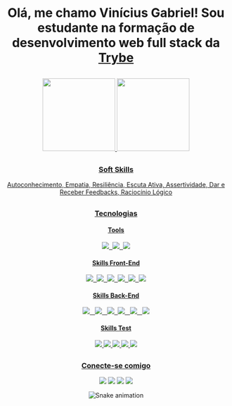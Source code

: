 <h1 align="center">
  Olá, me chamo Vinícius Gabriel!
 Sou estudante na formação de desenvolvimento web full stack da <a href="https://www.betrybe.com/formacao-desenvolvimento-   web" target="_blank">Trybe</a>
</h1>

##

<div align="center">
  <a href="https://github.com/VGabriel-7">
  <img height="165em" src="https://github-readme-stats.vercel.app/api?username=VGabriel-7&show_icons=true&theme=tokyonight&include_all_commits=true&count_private=true"/>
  <img height="165em" src="https://github-readme-stats.vercel.app/api/top-langs/?username=VGabriel-7&layout=compact&langs_count=7&theme=tokyonight"/>
</div>
  
##
 
<div align="center">
  <h3>Soft Skills</h3>
  <p align="center">Autoconhecimento, Empatia, Resiliência, Escuta Ativa, Assertividade, Dar e Receber Feedbacks, Raciocínio Lógico</p>
 </div>
  
##

<div align="center">
  <h3>Tecnologias</h3>
  <div id='lojc' align="center">
    <h4>Tools</h4>
    <img src="https://img.shields.io/badge/GIT-E44C30?style=for-the-badge&logo=git&logoColor=white" target"_blank"/>&nbsp;&nbsp;<img src="https://img.shields.io/badge/Visual_Studio_Code-0078D4?style=for-the-badge&logo=visual%20studio%20code&logoColor=white" target="_blank"/>&nbsp;&nbsp;<img src="https://img.shields.io/badge/GitHub-100000?style=for-the-badge&logo=github&logoColor=white" target="_blank" /> <br />
    <h4>Skills Front-End</h4>
    <img src="https://img.shields.io/badge/JavaScript-F7DF1E?style=for-the-badge&logo=javascript&logoColor=black" target="_blank">&nbsp;&nbsp;<img src="https://img.shields.io/badge/HTML5-E34F26?style=for-the-badge&logo=html5&logoColor=white" target="_blank"/>&nbsp;&nbsp;<img src="https://img.shields.io/badge/CSS3-1572B6?style=for-the-badge&logo=css3&logoColor=white" target="_blank" />&nbsp;&nbsp;<img src="https://img.shields.io/badge/Bootstrap-563D7C?style=for-the-badge&logo=bootstrap&logoColor=white" target="_blank" />&nbsp;&nbsp;<img src="https://img.shields.io/badge/React-20232A?style=for-the-badge&logo=react&logoColor=61DAFB" target="_blank" />&nbsp;&nbsp;<img src="https://img.shields.io/badge/Tailwind_CSS-38B2AC?style=for-the-badge&logo=tailwind-css&logoColor=white" target="_blank" /><br />
    <h4>Skills Back-End</h4>
    <img src="https://img.shields.io/badge/MySQL-005C84?style=for-the-badge&logo=mysql&logoColor=white" target="_blank">&nbsp;&nbsp;
    <img src="https://img.shields.io/badge/TypeScript-007ACC?style=for-the-badge&logo=typescript&logoColor=white" target="_blank">&nbsp;&nbsp;
    <img src="https://img.shields.io/badge/Node.js-43853D?style=for-the-badge&logo=node.js&logoColor=white" target="_blank">&nbsp;&nbsp;<img src="https://img.shields.io/badge/sequelize-323330?style=for-the-badge&logo=sequelize&logoColor=blue" target="_blank">&nbsp;&nbsp;
    <img src="https://img.shields.io/badge/Express.js-404D59?style=for-the-badge" target="_blank">&nbsp;&nbsp;
    <img src="https://img.shields.io/badge/json%20web%20tokens-323330?style=for-the-badge&logo=json-web-tokens&logoColor=pink" target="_blank"><br />
    <h4>Skills Test</h4>
    <img src="https://img.shields.io/badge/Jest-323330?style=for-the-badge&logo=Jest&logoColor=white" target="_blank">
    <img src="https://img.shields.io/badge/testing%20library-323330?style=for-the-badge&logo=testing-library&logoColor=red" target="_blank">
    <img src="https://img.shields.io/badge/mocha.js-323330?style=for-the-badge&logo=mocha&logoColor=Brown" target="_blank">
    <img src="https://img.shields.io/badge/chai.js-323330?style=for-the-badge&logo=chai&logoColor=red" target="_blank">
    <img src="https://img.shields.io/badge/sinon.js-323330?style=for-the-badge&logo=sinon" target="_blank">
  </div>
 
##
  
<div align="center">
  <h3>Conecte-se comigo</h3>
  <a href="http://wa.me//5575997145920" target="_blank"><img src="https://img.shields.io/badge/WhatsApp-25D366?style=for-the-badge&logo=whatsapp&logoColor=white" target="_blank"></a>
  <a href="https://instagram.com/gabriel_alm7" target="_blank"><img src="https://img.shields.io/badge/-Instagram-%23E4405F?style=for-the-badge&logo=instagram&logoColor=white" target="_blank"></a>
  <a href="https://www.linkedin.com/in/vin%C3%ADcius-gabriel-055a65230" target="_blank"><img src="https://img.shields.io/badge/-LinkedIn-%230077B5?style=for-the-badge&logo=linkedin&logoColor=white" target="_blank"></a>
  <a href = "viniciusgsa99@gmail.com"><img src="https://img.shields.io/badge/-Gmail-%23333?style=for-the-badge&logo=gmail&logoColor=white" target="_blank"></a>
  
  ![Snake animation](https://github.com/VGabriel-7/VGabriel-7/blob/output/github-contribution-grid-snake.svg)
</div>
